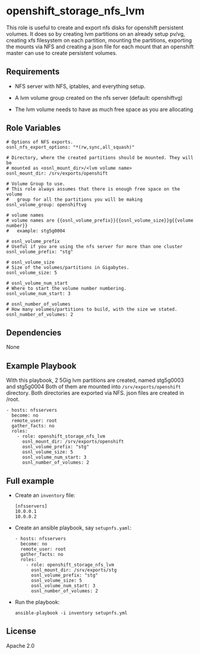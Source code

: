 # openshift_storage_nfs_lvm

This role is useful to create and export nfs disks for openshift persistent volumes.
It does so by creating lvm partitions on an already setup pv/vg, creating xfs 
filesystem on each partition, mounting the partitions, exporting the mounts via NFS
and creating a json file for each mount that an openshift master can use to
create persistent volumes.

## Requirements

* NFS server with NFS, iptables, and everything setup.

* A lvm volume group created on the nfs server (default: openshiftvg)

* The lvm volume needs to have as much free space as you are allocating

## Role Variables

```
# Options of NFS exports.
osnl_nfs_export_options: "*(rw,sync,all_squash)"

# Directory, where the created partitions should be mounted. They will be
# mounted as <osnl_mount_dir>/<lvm volume name> 
osnl_mount_dir: /srv/exports/openshift

# Volume Group to use.
# This role always assumes that there is enough free space on the volume
#   group for all the partitions you will be making
osnl_volume_group: openshiftvg

# volume names
# volume names are {{osnl_volume_prefix}}{{osnl_volume_size}}g{{volume number}}
#   example: stg5g0004

# osnl_volume_prefix
# Useful if you are using the nfs server for more than one cluster
osnl_volume_prefix: "stg"

# osnl_volume_size
# Size of the volumes/partitions in Gigabytes.
osnl_volume_size: 5

# osnl_volume_num_start
# Where to start the volume number numbering.
osnl_volume_num_start: 3

# osnl_number_of_volumes
# How many volumes/partitions to build, with the size we stated.
osnl_number_of_volumes: 2

```

## Dependencies

None

## Example Playbook

With this playbook, 2 5Gig lvm partitions are created, named stg5g0003 and stg5g0004
Both of them are mounted into `/srv/exports/openshift` directory.  Both directories are 
exported via NFS.  json files are created in /root.

    - hosts: nfsservers
      become: no
      remote_user: root
      gather_facts: no
      roles:
        - role: openshift_storage_nfs_lvm
          osnl_mount_dir: /srv/exports/openshift
          osnl_volume_prefix: "stg"
          osnl_volume_size: 5
          osnl_volume_num_start: 3
          osnl_number_of_volumes: 2


## Full example


* Create an `inventory` file:
    ```
    [nfsservers]
    10.0.0.1
    10.0.0.2
    ```

* Create an ansible playbook, say `setupnfs.yaml`:
    ```
    - hosts: nfsservers
      become: no
      remote_user: root
      gather_facts: no
      roles:
        - role: openshift_storage_nfs_lvm
          osnl_mount_dir: /srv/exports/stg
          osnl_volume_prefix: "stg"
          osnl_volume_size: 5
          osnl_volume_num_start: 3
          osnl_number_of_volumes: 2

* Run the playbook:
    ```
    ansible-playbook -i inventory setupnfs.yml
    ```

## License

Apache 2.0
